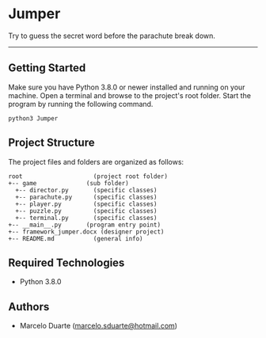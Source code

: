 # Jumper
Try to guess the secret word before the parachute break down.

---
## Getting Started
Make sure you have Python 3.8.0 or newer installed and running on your machine. Open a terminal and browse to the project's root folder. Start the program by running the following command.
```
python3 Jumper 
```

## Project Structure
The project files and folders are organized as follows:
```
root                    (project root folder)
+-- game              (sub folder)
  +-- director.py       (specific classes)
  +-- parachute.py      (specific classes)
  +-- player.py         (specific classes)
  +-- puzzle.py         (specific classes)
  +-- terminal.py       (specific classes)
+-- __main__.py       (program entry point)
+-- framework_jumper.docx (designer project)
+-- README.md           (general info)
```

## Required Technologies
* Python 3.8.0

## Authors
* Marcelo Duarte (marcelo.sduarte@hotmail.com)
